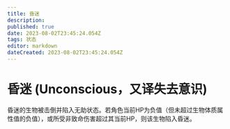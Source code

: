 ```yaml
---
title: 昏迷
description: 
published: true
date: 2023-08-02T23:45:24.054Z
tags: 状态
editor: markdown
dateCreated: 2023-08-02T23:45:24.054Z
---
```


# 昏迷 (Unconscious，又译失去意识)
昏迷的生物被击倒并陷入无助状态。若角色当前HP为负值（但未超过生物体质属性值的负值），或所受非致命伤害超过其当前HP，则该生物陷入昏迷。